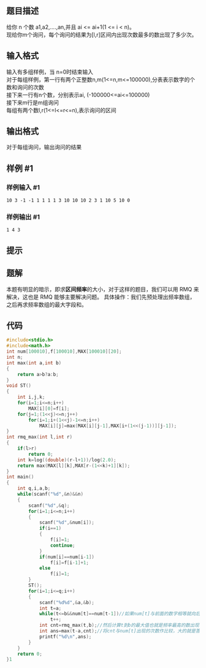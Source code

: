 
## 题目描述
给你 n 个数 a1,a2,….,an,并且 ai <= ai+1(1 <= i < n)。  
现给你m个询问，每个询问的结果为[l,r]区间内出现次数最多的数出现了多少次。

## 输入格式
输入有多组样例，当 n=0时结束输入  
对于每组样例，第一行有两个正整数n,m(1<=n,m<=100000),分表表示数字的个数和询问的次数  
接下来一行有n个数，分别表示ai, (-100000<=ai<=100000)  
接下来m行是m组询问  
每组有两个数l,r(1<=l<=r<=n),表示询问的区间


## 输出格式
对于每组询问，输出询问的结果


## 样例 #1

### 样例输入 #1

```
10 3 -1 -1 1 1 1 1 3 10 10 10 2 3 1 10 5 10 0
```

### 样例输出 #1

```
1 4 3
```

## 提示




## 题解
本题有明显的暗示，即求**区间频率**的大小，对于这样的题目，我们可以用 RMQ 来解决，这也是 RMQ 能够主要解决问题。
具体操作：我们先预处理出频率数组，之后再求频率数组的最大字段和。
## 代码
```cpp
#include<stdio.h>
#include<math.h>
int num[100010],f[100010],MAX[100010][20];
int n;
int max(int a,int b)
{
    return a>b?a:b;
}
void ST()
{
    int i,j,k;
    for(i=1;i<=n;i++)
        MAX[i][0]=f[i];
    for(j=1;(1<<j)<=n;j++)
        for(i=1;i+(1<<j)-1<=n;i++)
            MAX[i][j]=max(MAX[i][j-1],MAX[i+(1<<(j-1))][j-1]);
}
int rmq_max(int l,int r)
{
    if(l>r)
        return 0;
    int k=log((double)(r-l+1))/log(2.0);
    return max(MAX[l][k],MAX[r-(1<<k)+1][k]);
}
int main()
{
    int q,i,a,b;
    while(scanf("%d",&n)&&n)
    {
        scanf("%d",&q);
        for(i=1;i<=n;i++)
        {
            scanf("%d",&num[i]);
            if(i==1)
            {
                f[i]=1;
                continue;
            }
            if(num[i]==num[i-1])
                f[i]=f[i-1]+1;
            else
                f[i]=1;
        }
        ST();
        for(i=1;i<=q;i++)
        {
            scanf("%d%d",&a,&b);
            int t=a;
            while(t<=b&&num[t]==num[t-1])//如果num[t]与前面的数字相等就向后移一位
                t++;
            int cnt=rmq_max(t,b);//然后计算t到b的最大值也就是频率最高的数出现了几次
            int ans=max(t-a,cnt);//将cnt与num[t]出现的次数作比较，大的就是答案
            printf("%d\n",ans);
        }
    }
    return 0;
}1
```